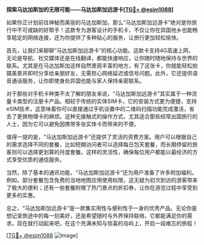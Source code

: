 **探索马达加斯加的无限可能——马达加斯加远游卡[[TG💪+ @esim1088](https://t.me/s/esim1088)]**

如果你正计划前往神秘而美丽的马达加斯加，那么“马达加斯加远游卡”绝对是你旅行中不可或缺的好帮手！这款专为游客设计的手机卡，不仅让你在异国他乡也能畅享稳定的网络连接，还为你提供了多种贴心的服务，让旅行更加轻松愉快。

首先，让我们来聊聊“马达加斯加远游卡”的核心功能。这款卡支持4G高速上网，无论是导航、社交媒体还是在线翻译，都能快速响应，让你随时随地保持与世界的联系。尤其是在马达加斯加这样自然景观丰富的地方，有了这张卡，你就能轻松拍摄美景并即时分享给亲朋好友，无需担心网络延迟或信号问题。此外，它还提供语音通话服务，让你即使身处异国也能与家人保持亲密联系。

对于那些对手机卡种类不太了解的朋友来说，“马达加斯加远游卡”其实属于一种流量卡类型的注册卡产品。相较于传统的实体SIM卡，它的安装方式更为便捷，支持eSIM技术，这意味着你可以直接通过手机设置中的二维码扫描功能完成激活，省去了更换物理卡的麻烦。这种无接触式的操作方式，尤其适合那些经常出国旅行的人士，因为它可以避免因携带多张实体卡而带来的不便。

值得一提的是，“马达加斯加远游卡”还提供了灵活的资费方案。用户可以根据自己的需求选择不同的套餐，比如短期访问者可以选择每日包天套餐，而长期停留的旅客则可以选择更划算的月度套餐。这样的灵活性，确保每位用户都能以最经济的方式享受优质的通信服务。

当然，除了基本的通讯功能，“马达加斯加远游卡”还为用户准备了许多附加福利。例如，部分套餐包含免费的当地地图应用使用权限，这无疑为初次到访的游客带来了极大的便利；还有一些套餐附赠了热门景点的折扣券，让你在游览过程中享受到更多的实惠。

总之，“马达加斯加远游卡”是一款集实用性与便利性于一身的优秀产品。无论你是想记录旅途中的每一刻美好，还是希望随时与外界保持联络，它都能满足你的需求。现在就行动起来吧，在这个充满未知与惊喜的岛屿上，开启一段难忘的旅程！

[[TG💪+ @esim1088](https://t.me/s/esim1088) ![Image](https://i.postimg.cc/4NQfJmqS/Snipaste-2025-05-13-00-14-12.png)]